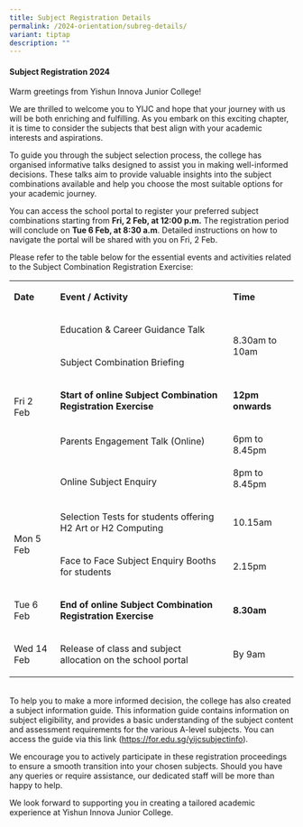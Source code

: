 ```yaml
---
title: Subject Registration Details
permalink: /2024-orientation/subreg-details/
variant: tiptap
description: ""
---
```

<h4><strong>Subject Registration 2024</strong></h4><p>Warm greetings from Yishun Innova Junior College!</p><p>We are thrilled to welcome you to YIJC and hope that your journey with us will be both enriching and fulfilling. As you embark on this exciting chapter, it is time to consider the subjects that best align with your academic interests and aspirations.</p><p>To guide you through the subject selection process, the college has organised informative talks designed to assist you in making well-informed decisions. These talks aim to provide valuable insights into the subject combinations available and help you choose the most suitable options for your academic journey.</p><p>You can access the school portal to register your preferred subject combinations starting from <strong>Fri, 2 Feb, at 12:00 p.m.</strong> The registration period will conclude on <strong>Tue 6 Feb, at 8:30 a.m</strong>. Detailed instructions on how to navigate the portal will be shared with you on Fri, 2 Feb.</p><p>Please refer to the table below for the essential events and activities related to the Subject Combination Registration Exercise:</p><table><tbody><tr><td rowspan="1" colspan="1"><p><strong>Date</strong></p></td><td rowspan="1" colspan="1"><p><strong>Event / Activity</strong></p></td><td rowspan="1" colspan="1"><p><strong>Time</strong></p></td></tr><tr><td rowspan="4" colspan="1"><p>Fri 2 Feb</p></td><td rowspan="1" colspan="1"><p>Education &amp; Career Guidance Talk</p></td><td rowspan="2" colspan="1"><p>8.30am to 10am</p></td></tr><tr><td rowspan="1" colspan="1"><p>Subject Combination Briefing</p></td></tr><tr><td rowspan="1" colspan="1"><p><strong>Start of online Subject Combination Registration Exercise&nbsp;</strong></p></td><td rowspan="1" colspan="1"><p><strong>12pm onwards</strong></p></td></tr><tr><td rowspan="1" colspan="1"><p>Parents Engagement Talk (Online)</p><p><br></p><p>Online Subject Enquiry&nbsp;</p></td><td rowspan="1" colspan="1"><p>6pm to 8.45pm<br><br>8pm to 8.45pm</p></td></tr><tr><td rowspan="3" colspan="1"><p>Mon 5 Feb</p></td><td rowspan="2" colspan="1"><p>Selection Tests for students offering <br>H2 Art or H2 Computing</p></td><td rowspan="2" colspan="1"><p>10.15am</p><p></p></td></tr><tr></tr><tr><td rowspan="1" colspan="1"><p>Face to Face Subject Enquiry Booths for students</p></td><td rowspan="1" colspan="1"><p>2.15pm</p></td></tr><tr><td rowspan="1" colspan="1"><p>Tue 6 Feb</p></td><td rowspan="1" colspan="1"><p><strong>End of online Subject Combination Registration Exercise</strong></p></td><td rowspan="1" colspan="1"><p><strong>8.30am</strong></p></td></tr><tr><td rowspan="1" colspan="1"><p>Wed 14 Feb</p></td><td rowspan="1" colspan="1"><p>Release of class and subject allocation on the school portal</p></td><td rowspan="1" colspan="1"><p>By 9am</p></td></tr></tbody></table><p><br>To help you to make a more informed decision, the college has also created a subject information guide. This information guide contains information on subject eligibility, and provides a basic understanding of the subject content and assessment requirements for the various A-level subjects. You can access the guide via this link (<a href="https://for.edu.sg/yijcsubjectinfo" rel="noopener noreferrer nofollow" target="_blank"><u>https://for.edu.sg/yijcsubjectinfo</u></a>).</p><p>We encourage you to actively participate in these registration proceedings to ensure a smooth transition into your chosen subjects. Should you have any queries or require assistance, our dedicated staff will be more than happy to help.</p><p>We look forward to supporting you in creating a tailored academic experience at Yishun Innova Junior College.</p><p><br></p>